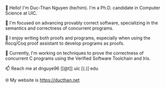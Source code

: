 👋 Hello! I'm Duc-Than Nguyen (he/him). I'm a Ph.D. candidate in Computer Science at UIC.

🔬 I'm focused on advancing provably correct software, specializing in the semantics and correctness of concurrent programs.

👀 I enjoy writing both proofs and programs, especially when using the Rocq/Coq proof assistant to develop programs as proofs.

💞️ Currently, I'm working on techniques to prove the correctness of concurrent C programs using the Verified Software Toolchain and Iris.

📫 Reach me at dnguye96 [[@t]] uic [(.)] edu

🌐 My website is https://ducthan.net
